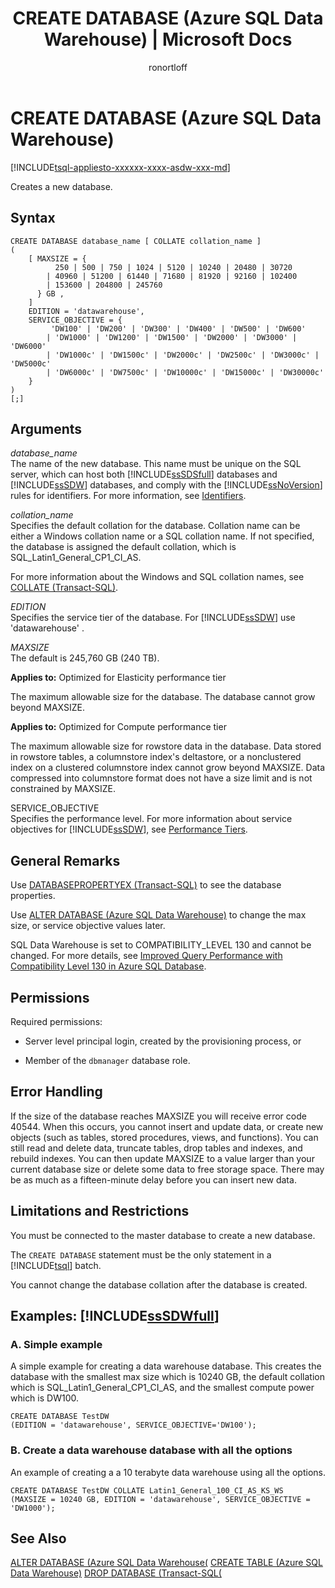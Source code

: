 ﻿---
title: "CREATE DATABASE (Azure SQL Data Warehouse) | Microsoft Docs"
ms.custom: ""
ms.date: "02/14/20178"
ms.prod_service: "sql-data-warehouse"
ms.reviewer: ""
ms.service: sql-data-warehouse
ms.suite: "sql"
ms.component: t-sql
ms.tgt_pltfrm: ""
ms.topic: "language-reference"
dev_langs: 
  - "TSQL"
author: ronortloff
ms.author: rortloff
manager: craigg
monikerRange: "= azure-sqldw-latest || = sqlallproducts-allversions"
---
# CREATE DATABASE (Azure SQL Data Warehouse)
[!INCLUDE[tsql-appliesto-xxxxxx-xxxx-asdw-xxx-md](../../includes/tsql-appliesto-xxxxxx-xxxx-asdw-xxx-md.md)]

Creates a new database.  
  
## Syntax  
  
```  
CREATE DATABASE database_name [ COLLATE collation_name ]  
(  
    [ MAXSIZE = { 
          250 | 500 | 750 | 1024 | 5120 | 10240 | 20480 | 30720 
        | 40960 | 51200 | 61440 | 71680 | 81920 | 92160 | 102400 
        | 153600 | 204800 | 245760 
      } GB ,
    ]  
    EDITION = 'datawarehouse',  
    SERVICE_OBJECTIVE = { 
         'DW100' | 'DW200' | 'DW300' | 'DW400' | 'DW500' | 'DW600' 
        | 'DW1000' | 'DW1200' | 'DW1500' | 'DW2000' | 'DW3000' | 'DW6000' 
        | 'DW1000c' | 'DW1500c' | 'DW2000c' | 'DW2500c' | 'DW3000c' | 'DW5000c' 
        | 'DW6000c' | 'DW7500c' | 'DW10000c' | 'DW15000c' | 'DW30000c'
    }  
)  
[;]  
```  
  
## Arguments  
*database_name*  
The name of the new database. This name must be unique on the SQL server, which can host both [!INCLUDE[ssSDSfull](../../includes/sssdsfull-md.md)] databases and [!INCLUDE[ssSDW](../../includes/sssdw-md.md)] databases, and comply with the [!INCLUDE[ssNoVersion](../../includes/ssnoversion-md.md)] rules for identifiers. For more information, see [Identifiers](http://go.microsoft.com/fwlink/p/?LinkId=180386).  
  
*collation_name*  
Specifies the default collation for the database. Collation name can be either a Windows collation name or a SQL collation name. If not specified, the database is assigned the default collation, which is SQL_Latin1_General_CP1_CI_AS.  
  
For more information about the Windows and SQL collation names, see [COLLATE (Transact-SQL)](http://msdn.microsoft.com/library/ms184391.aspx).  
  
*EDITION*  
Specifies the service tier of the database. For [!INCLUDE[ssSDW](../../includes/sssdw-md.md)] use 'datawarehouse' .  
  
*MAXSIZE*  
The default is 245,760 GB (240 TB).  

**Applies to:** Optimized for Elasticity performance tier

The maximum allowable size for the database. The database cannot grow beyond MAXSIZE. 

**Applies to:** Optimized for Compute performance tier

The maximum allowable size for rowstore data in the database. Data stored in rowstore tables, a columnstore index's deltastore, or a nonclustered index on a clustered columnstore index cannot grow beyond MAXSIZE.  Data compressed into columnstore format does not have a size limit and is not constrained by MAXSIZE.
  
SERVICE_OBJECTIVE  
Specifies the performance level. For more information about service objectives for [!INCLUDE[ssSDW](../../includes/sssdw-md.md)], see [Performance Tiers](https://azure.microsoft.com/documentation/articles/performance-tiers/).  
  
## General Remarks  
Use [DATABASEPROPERTYEX &#40;Transact-SQL&#41;](../../t-sql/functions/databasepropertyex-transact-sql.md) to see the database properties.  
  
Use [ALTER DATABASE &#40;Azure SQL Data Warehouse&#41;](../../t-sql/statements/alter-database-azure-sql-data-warehouse.md) to change the max size, or service objective values later.   

SQL Data Warehouse is set to COMPATIBILITY_LEVEL 130 and cannot be changed. For more details, see [Improved Query Performance with Compatibility Level 130 in Azure SQL Database](https://azure.microsoft.com/documentation/articles/sql-database-compatibility-level-query-performance-130/).
  
## Permissions  
Required permissions:  
  
-   Server level principal login, created by the provisioning process, or  
  
-   Member of the `dbmanager` database role.  
  
## Error Handling  
If the size of the database reaches MAXSIZE you will receive error code 40544. When this occurs, you cannot insert and update data, or create new objects (such as tables, stored procedures, views, and functions). You can still read and delete data, truncate tables, drop tables and indexes, and rebuild indexes. You can then update MAXSIZE to a value larger than your current database size or delete some data to free storage space. There may be as much as a fifteen-minute delay before you can insert new data.  
  
## Limitations and Restrictions  
You must be connected to the master database to create a new database.  
  
The `CREATE DATABASE` statement must be the only statement in a [!INCLUDE[tsql](../../includes/tsql-md.md)] batch.

You cannot change the database collation after the database is created.   
  
## Examples: [!INCLUDE[ssSDWfull](../../includes/sssdwfull-md.md)]  
  
### A. Simple example  
A simple example for creating a data warehouse database. This creates the database with the smallest max size which is 10240 GB, the default collation which is SQL_Latin1_General_CP1_CI_AS, and the smallest compute power which is DW100.  
  
```  
CREATE DATABASE TestDW  
(EDITION = 'datawarehouse', SERVICE_OBJECTIVE='DW100');  
```  
  
### B. Create a data warehouse database with all the options  
An example of creating a a 10 terabyte data warehouse using all the options.  
  
```  
CREATE DATABASE TestDW COLLATE Latin1_General_100_CI_AS_KS_WS  
(MAXSIZE = 10240 GB, EDITION = 'datawarehouse', SERVICE_OBJECTIVE = 'DW1000');  
```  
  
## See Also  
[ALTER DATABASE &#40;Azure SQL Data Warehouse&#40;](../../t-sql/statements/alter-database-azure-sql-data-warehouse.md)
[CREATE TABLE &#40;Azure SQL Data Warehouse&#41;](../../t-sql/statements/create-table-azure-sql-data-warehouse.md) 
[DROP DATABASE &#40;Transact-SQL&#40;](../../t-sql/statements/drop-database-transact-sql.md) 
  

